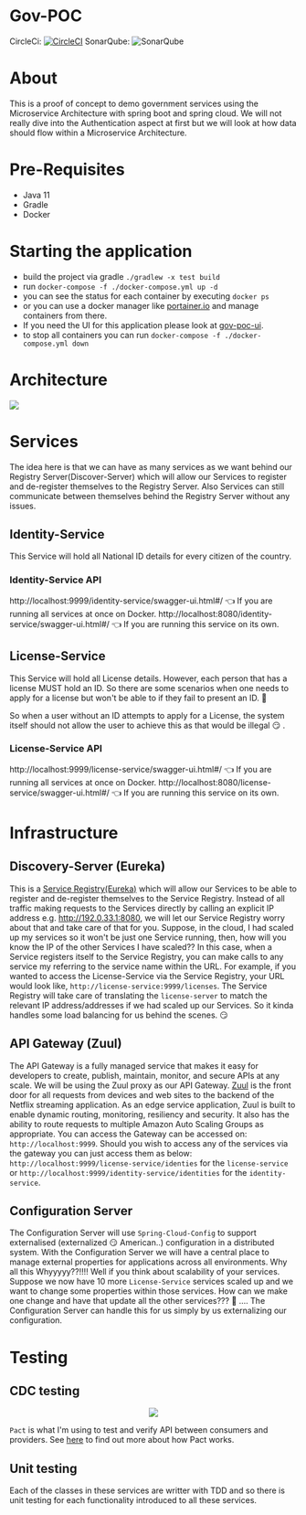 # Gov-POC

CircleCi: [![CircleCI](https://circleci.com/gh/Artemas-Muzanenhamo/gov-poc/tree/develop.svg?style=svg)](https://circleci.com/gh/Artemas-Muzanenhamo/gov-poc/tree/develop)
SonarQube: ![SonarQube](https://sonarcloud.io/api/project_badges/measure?project=com.gov-poc%3Agov-poc&metric=coverage)

# About
This is a proof of concept to demo government services using the Microservice Architecture with spring boot and spring cloud. We will not really dive into the Authentication aspect at first but we will look at how data should flow within a Microservice Architecture.

# Pre-Requisites
 * Java 11
 * Gradle
 * Docker

# Starting the application

* build the project via gradle `./gradlew -x test build`
* run `docker-compose -f ./docker-compose.yml up -d`
* you can see the status for each container by executing `docker ps`
* or you can use a docker manager like [portainer.io](https://www.portainer.io/) and manage containers from there.
* If you need the UI for this application please look at [gov-poc-ui](https://github.com/Artemas-Muzanenhamo/gov-poc-ui).
* to stop all containers you can run `docker-compose -f ./docker-compose.yml down`


# Architecture
<p>
  <img src="https://user-images.githubusercontent.com/29547780/61170379-379d2600-a560-11e9-8e7e-e48a55221488.jpg">
</p>

# Services

The idea here is that we can have as many services as we want behind our Registry Server(Discover-Server) which will allow our Services to register and de-register themselves to the Registry Server. Also Services can still communicate between themselves behind the Registry Server without any issues. 

## Identity-Service

This Service will hold all National ID details for every citizen of the
country.

### Identity-Service API
http://localhost:9999/identity-service/swagger-ui.html#/ :point_left: If you are running all services at once on Docker.
http://localhost:8080/identity-service/swagger-ui.html#/ :point_left: If you are running this service on its own.

## License-Service

This Service will hold all License details. However, each person
that has a license MUST hold an ID. So there are some scenarios 
when one needs to apply for a license but won't be able to if they
fail to present an ID. :thinking:

So when a user without an ID attempts to apply for a License, the 
system itself should not allow the user to achieve this as that 
would be illegal :smirk: .

### License-Service API
http://localhost:9999/license-service/swagger-ui.html#/ :point_left: If you are running all services at once on Docker.
http://localhost:8080/license-service/swagger-ui.html#/ :point_left: If you are running this service on its own.

# Infrastructure

## Discovery-Server (Eureka)

This is a [Service Registry(Eureka)](https://github.com/spring-cloud/spring-cloud-netflix) which will allow our Services to be 
able to register and de-register themselves to the Service Registry. Instead of all traffic making requests to the 
Services directly by calling an explicit IP address e.g. http://192.0.33.1:8080, we will let our Service Registry worry
about that and take care of that for you. Suppose, in the cloud, I had scaled up my services so it won't be just one 
Service running, then, how will you know the IP of the other Services I have scaled?? In this case, when a Service
registers itself to the Service Registry, you can make calls to any service my referring to the service name within the 
URL. For example, if you wanted to access the License-Service via the Service Registry, your URL would look like, 
`http://license-service:9999/licenses`. The Service Registry will take care of translating the `license-server` to match 
the relevant IP address/addresses if we had scaled up our Services. So it kinda handles some load balancing for us behind 
the scenes. :smirk:

## API Gateway (Zuul)

The API Gateway is a fully managed service that makes it easy for developers to create, publish, maintain, monitor, and 
secure APIs at any scale. We will be using the Zuul proxy as our API Gateway.
[Zuul](https://github.com/Netflix/zuul) is the front door for all requests from devices and web sites to the backend of the Netflix streaming application. 
As an edge service application, Zuul is built to enable dynamic routing, monitoring, resiliency and security. It also 
has the ability to route requests to multiple Amazon Auto Scaling Groups as appropriate.
You can access the Gateway can be accessed on: `http://localhost:9999`. Should you wish to 
access any of the services via the gateway you can just access them as below:
`http://localhost:9999/license-service/identies` for the `license-service` or
`http://localhost:9999/identity-service/identities` for the `identity-service`.

## Configuration Server

The Configuration Server will use `Spring-Cloud-Config` to support externalised (externalized :smirk: American..) configuration in a distributed system. With the Configuration Server we will have a central place to manage external properties for applications across all environments. Why all this Whyyyyy??!!!! Well if you think about scalability of your services. Suppose we now have 10 more `License-Service` services scaled up and we want to change some properties within those services. How can we make one change and have that update all the other services??? :thinking: .... The Configuration Server can handle this for us simply by us externalizing our configuration.

# Testing
## CDC testing

<p align="center">
  <img src="https://user-images.githubusercontent.com/29547780/35231146-eb6550d6-ff8f-11e7-8546-25646cd138d9.png">
</p>

`Pact` is what I'm using to test and verify API between consumers and providers.
See [here](https://github.com/pact-foundation/pact-ruby/wiki/FAQ#how-does-pact-differ-from-vcr) to find out more about how Pact works.

## Unit testing
Each of the classes in these services are writter with TDD and so there is unit testing for each functionality introduced to all these
services.